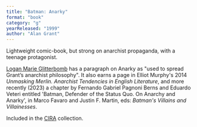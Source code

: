 ```yaml
---
title: "Batman: Anarky"
format: "book"
category: "g"
yearReleased: "1999"
author: "Alan Grant"
---
```

Lightweight comic-book, but strong on anarchist  propaganda, with a teenage protagonist.

<a href="https://c4ss.org/content/46543"> Logan Marie Glitterbomb</a>  has a paragraph on Anarky as "used to spread Grant’s anarchist philosophy". It also earns a page in Elliot Murphy's 2014 _Unmasking Merlin. Anarchist Tendencies in English Literature_, and more recently (2023) a chapter by Fernando Gabriel Pagnoni Berns and Eduardo Veteri entitled 'Batman, Defender of the Status Quo. On Anarchy and Anarky', in Marco Favaro and Justin F. Martin, eds: _Batman's Villains and Villainesses_.

Included in the <a href="http://www.cira.ch/catalogue/index.php?lvl=categ_see&amp;id=346&amp;main="> CIRA</a> collection.
 
